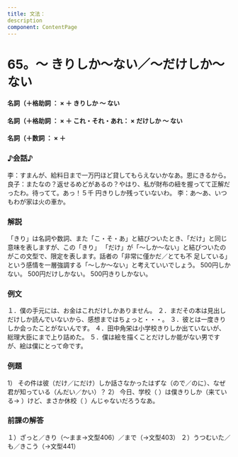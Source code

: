 ```yaml
---
title: 文法：
description
component: ContentPage
---
```



# 65。～ きりしか～ない／～だけしか～ない
#### 名詞（＋格助詞 ： × ＋ きりしか ～ ない
#### 名詞（＋格助詞 ： × ＋ これ・それ・あれ： × だけしか ～ ない
#### 名詞（＋数詞 ： × ＋       
### ♪会話♪
李：すまんが、給料日まで一万円ほど貸してもらえないかなあ。恩にきるから。
良子：またなの？返せるめどがあるの？やはり、私が財布の紐を握ってて正解だったわ。待ってて。あっ！５千
円きりしか残っていないわ。
李：あ～あ、いつもわが家は火の車か。
### 解説
「きり」は名詞や数詞、また「こ・そ・あ」と結びついたとき、「だけ」と同じ意味を表しますが、この「きり」 「だけ」が「～しか～ない」と結びついたのがこの文型で、限定を表します。話者の「非常に僅かだ／とても不 足している」という感情を一層強調する「～しか～ない」と考えていいでしょう。
500円しかない。
500円だけしかない。
500円きりしかない。
### 例文
１．僕の手元には、お金はこれだけしかありません。
２．まだその本は見出しだけしか読んでいないから、感想まではちょっと・・・。
３．彼とは一度きりしか会ったことがないんです。
４．田中角栄は小学校きりしか出ていないが、総理大臣にまで上り詰めた。
５．僕は絵を描くことだけしか能がない男ですが、絵は僕にとって命です。
### 例題
1） その件は彼（だけ／にだけ）しか話さなかったはずな（ので／のに）、なぜ君が知っている（んだい／かい）？
2） 今日、学校（ ）は僕きりしか（来ている→ ）けど、まさか休校（ ）んじゃないだろうなあ。
### 前課の解答
１）ざっと／きり（～まま→文型406）／まで（→文型403）
２）うつむいた／も／きこう（→文型441）
